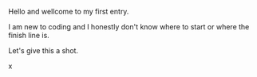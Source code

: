 <p> Hello and wellcome to my first entry. </p>
<p> I am new to coding and I honestly don't know where to start or where the finish line is. </p>
<p> Let's give this a shot. </p>
<p> x </p>
